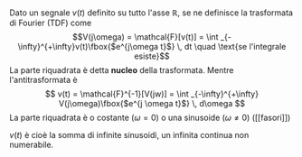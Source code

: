 Dato un segnale $v(t)$ definito su tutto l'asse $\mathbb{R}$, se ne definisce la trasformata di Fourier (TDF) come 
$$V(j\omega) = \mathcal{F}[v(t)] = \int _{-\infty}^{+\infty}v(t)\fbox{$e^{j\omega t}$} \, dt \quad \text{se l'integrale esiste}$$
La parte riquadrata è detta **nucleo** della trasformata.
Mentre l'antitrasformata è
$$
v(t) = \mathcal{F}^{-1}[V(jw)] = \int _{-\infty}^{+\infty} V(j\omega)\fbox{$e^{j \omega t}$} \, d\omega   
$$
La parte riquadrata è o costante ($\omega = 0$) o una sinusoide $(\omega \neq 0)$ ([[fasori]])

$v(t)$ è cioè la somma di infinite sinusoidi, un infinita continua non numerabile.